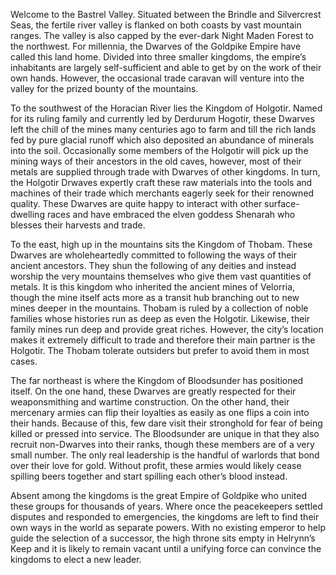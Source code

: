 Welcome to the Bastrel Valley. Situated between the Brindle and Silvercrest Seas, the fertile river valley is flanked on both coasts by vast mountain ranges. The valley is also capped by the ever-dark Night Maden Forest to the northwest. For millennia, the Dwarves of the Goldpike Empire have called this land home. Divided into three smaller kingdoms, the empire’s inhabitants are largely self-sufficient and able to get by on the work of their own hands. However, the occasional trade caravan will venture into the valley for the prized bounty of the mountains.

To the southwest of the Horacian River lies the Kingdom of Holgotir. Named for its ruling family and currently led by Derdurum Hogotir, these Dwarves left the chill of the mines many centuries ago to farm and till the rich lands fed by pure glacial runoff which also deposited an abundance of minerals into the soil. Occasionally some members of the Holgotir will pick up the mining ways of their ancestors in the old caves, however, most of their metals are supplied through trade with Dwarves of other kingdoms. In turn, the Holgotir Drwaves expertly craft these raw materials into the tools and machines of their trade which merchants eagerly seek for their renowned quality. These Dwarves are quite happy to interact with other surface-dwelling races and have embraced the elven goddess Shenarah who blesses their harvests and trade.

To the east, high up in the mountains sits the Kingdom of Thobam. These Dwarves are wholeheartedly committed to following the ways of their ancient ancestors. They shun the following of any deities and instead worship the very mountains themselves who give them vast quantities of metals. It is this kingdom who inherited the ancient mines of Velorria, though the mine itself acts more as a transit hub branching out to new mines deeper in the mountains. Thobam is ruled by a collection of noble families whose histories run as deep as even the Holgotir. Likewise, their family mines run deep and provide great riches. However, the city’s location makes it extremely difficult to trade and therefore their main partner is the Holgotir. The Thobam tolerate outsiders but prefer to avoid them in most cases.

The far northeast is where the Kingdom of Bloodsunder has positioned itself. On the one hand, these Dwarves are greatly respected for their weaponsmithing and wartime construction. On the other hand, their mercenary armies can flip their loyalties as easily as one flips a coin into their hands. Because of this, few dare visit their stronghold for fear of being killed or pressed into service. The Bloodsunder are unique in that they also recruit non-Dwarves into their ranks, though these members are of a very small number. The only real leadership is the handful of warlords that bond over their love for gold. Without profit, these armies would likely cease spilling beers together and start spilling each other’s blood instead.

Absent among the kingdoms is the great Empire of Goldpike who united these groups for thousands of years. Where once the peacekeepers settled disputes and responded to emergencies, the kingdoms are left to find their own ways in the world as separate powers. With no existing emperor to help guide the selection of a successor, the high throne sits empty in Helrynn’s Keep and it is likely to remain vacant until a unifying force can convince the kingdoms to elect a new leader.

